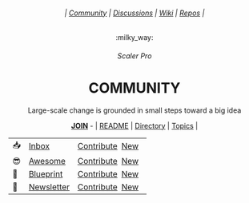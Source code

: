 <div align="center">
  <h6> | <a href="https://github.com/scalerpro/community">Community</a> | <a href="https://github.com/orgs/scalerpro/discussions">Discussions</a> | <a href="https://github.com/SELFSchool/community/wiki">Wiki</a>  | <a href="https://github.com/orgs/scalerpro/repositories">Repos</a> |</h6>
  <p>:milky_way:</p>
  <h6>Scaler Pro</h6>
  <h1><b>COMMUNITY</b></h1>
  <p>Large-scale change is grounded in small steps toward a big idea</p>
  <a href="https://github.com/scalerpro/.github/blob/main/JOIN.md"><b>JOIN</b></a> - | <a href="https://github.com/scalerpro/community/issues/1">README</a> | <a href="https://github.com/scalerpro/community/issues/1">Directory</a> | <a href="https://github.com/scalerpro/community/issues/1">Topics</a> |
</div>

| | | |
|-|-|-|
| :inbox_tray: | [Inbox]() | [Contribute]()&ensp;[New]()&ensp; |
| :sunglasses: | [Awesome]() | [Contribute]()&ensp;[New]()&ensp; |
| :triangular_ruler: | [Blueprint]() |[Contribute]()&ensp;[New]()&ensp;  |
| :incoming_envelope: | [Newsletter]() | [Contribute]()&ensp;[New]()&ensp; |

